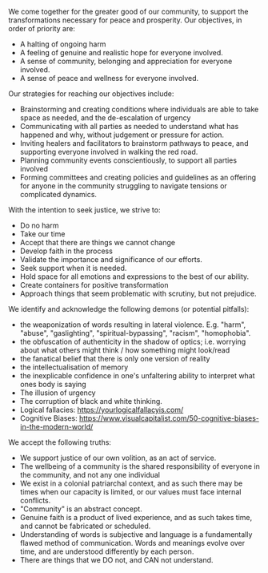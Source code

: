 We come together for the greater good of our community, to support the transformations necessary for peace and prosperity. Our objectives, in order of priority are:
- A halting of ongoing harm
- A feeling of genuine and realistic hope for everyone involved.
- A sense of community, belonging and appreciation for everyone involved.
- A sense of peace and wellness for everyone involved.

Our strategies for reaching our objectives include:
- Brainstorming and creating conditions where individuals are able to take space as needed, and the de-escalation of urgency
- Communicating with all parties as needed to understand what has happened and why, without judgement or pressure for action.
- Inviting healers and facilitators to brainstorm pathways to peace, and supporting everyone involved in walking the red road.
- Planning community events conscientiously, to support all parties involved
- Forming committees and creating policies and guidelines as an offering for anyone in the community struggling to navigate tensions or complicated dynamics.

With the intention to seek justice, we strive to:
- Do no harm
- Take our time
- Accept that there are things we cannot change
- Develop faith in the process
- Validate the importance and significance of our efforts.
- Seek support when it is needed.
- Hold space for all emotions and expressions to the best of our ability.
- Create containers for positive transformation
- Approach things that seem problematic with scrutiny, but not prejudice.

We identify and acknowledge the following demons (or potential pitfalls):
- the weaponization of words resulting in lateral violence. 
  E.g. "harm", "abuse", "gaslighting", "spiritual-bypassing", "racism", "homophobia".  
- the obfuscation of authenticity in the shadow of optics; 
  i.e. worrying about what others might think / how something might look/read
- the fanatical belief that there is only one version of reality
- the intellectualisation of memory
- the inexplicable confidence in one's unfaltering ability to interpret what ones body is saying
- The illusion of urgency
- The corruption of black and white thinking.
- Logical fallacies: https://yourlogicalfallacyis.com/
- Cognitive Biases: https://www.visualcapitalist.com/50-cognitive-biases-in-the-modern-world/

We accept the following truths:
- We support justice of our own volition, as an act of service.
- The wellbeing of a community is the shared responsibility of everyone in the community, and not any one individual
- We exist in a colonial patriarchal context, and as such there may be times when our capacity is limited, or our values must face internal conflicts.
- "Community" is an abstract concept.
- Genuine faith is a product of lived experience, and as such takes time, and cannot be fabricated or scheduled.
- Understanding of words is subjective and language is a fundamentally flawed method of communication. Words and meanings evolve over time, and are understood differently by each person.
- There are things that we DO not, and CAN not understand.